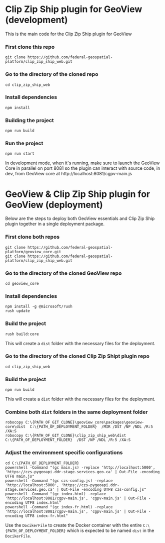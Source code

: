 # Clip Zip Ship plugin for GeoView (development)
This is the main code for the Clip Zip Ship plugin for GeoView

### First clone this repo

```
git clone https://github.com/federal-geospatial-platform/clip_zip_ship_web.git
```

### Go to the directory of the cloned repo

```
cd clip_zip_ship_web
```

### Install dependencies

```
npm install
```

### Building the project

```
npm run build
```

### Run the project

```
npm run start
```

In development mode, when it's running, make sure to launch the GeoView Core in parallel on port 8081 so the plugin can interact with source code, in dev, from GeoView core at http://localhost:8081/cgpv-main.js


# GeoView & Clip Zip Ship plugin for GeoView (deployment)
Below are the steps to deploy both GeoView essentials and Clip Zip Ship plugin together in a single deployment package.

### First clone both repos

```
git clone https://github.com/federal-geospatial-platform/geoview_core.git
git clone https://github.com/federal-geospatial-platform/clip_zip_ship_web.git
```

### Go to the directory of the cloned GeoView repo

```
cd geoview_core
```

### Install dependencies

```
npm install -g @microsoft/rush
rush update
```

### Build the project

```
rush build:core
```

This will create a `dist` folder with the necessary files for the deployment.

### Go to the directory of the cloned Clip Zip Shipt plugin repo

```
cd clip_zip_ship_web
```

### Build the project

```
npm run build
```

This will create a `dist` folder with the necessary files for the deployment.

### Combine both `dist` folders in the same deployment folder

```
robocopy C:\{PATH_OF_GIT_CLONE}\geoview_core\packages\geoview-core\dist  C:\{PATH_OF_DEPLOYMENT_FOLDER}  /MIR /DST /NP /NDL /R:5 /XA:S
robocopy C:\{PATH_OF_GIT_CLONE}\clip_zip_ship_web\dist                   C:\{PATH_OF_DEPLOYMENT_FOLDER}  /DST /NP /NDL /R:5 /XA:S
```

### Adjust the environment specific configurations

```
cd C:\{PATH_OF_DEPLOYMENT_FOLDER}
powershell -Command "(gc main.js) -replace 'http://localhost:5000', 'https://czs-pygeoapi.ddr-stage.services.geo.ca' | Out-File -encoding UTF8 main.js"
powershell -Command "(gc czs-config.js) -replace 'http://localhost:5000', 'https://czs-pygeoapi.ddr-stage.services.geo.ca' | Out-File -encoding UTF8 czs-config.js"
powershell -Command "(gc index.html) -replace 'http://localhost:8081/cgpv-main.js', 'cgpv-main.js' | Out-File -encoding UTF8 index.html"
powershell -Command "(gc index-fr.html) -replace 'http://localhost:8081/cgpv-main.js', 'cgpv-main.js' | Out-File -encoding UTF8 index-fr.html"
```

Use the `DocikerFile` to create the Docker container with the entire `C:\{PATH_OF_DEPLOYMENT_FOLDER}` which is expected to be named `dist` in the `DocikerFile`.
